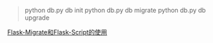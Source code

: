 >python db.py db init
python db.py db migrate
python db.py db upgrade

[Flask-Migrate和Flask-Script的使用](https://www.thatyou.cn/flask%E6%95%B0%E6%8D%AE%E5%BA%93%E8%BF%81%E7%A7%BB%EF%BC%9Aflask-migrate%E5%92%8Cflask-script%E7%9A%84%E4%BD%BF%E7%94%A8/)